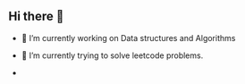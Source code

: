 ## Hi there 👋

- 🔭 I’m currently working on Data structures and Algorithms
- 🌱 I’m currently trying to solve leetcode problems.

-

